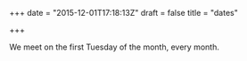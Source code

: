 +++
date = "2015-12-01T17:18:13Z"
draft = false
title = "dates"

+++

We meet on the first Tuesday of the month, every month.